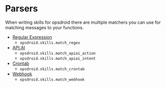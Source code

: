 # Parsers

When writing skills for opsdroid there are multiple matchers you can use for matching messages to your functions.

 * [Regular Expression](matchers/regex)
    * `opsdroid.skills.match_regex`
 * [API.AI](matchers/api.ai)
    * `opsdroid.skills.match_apiai_action`
    * `opsdroid.skills.match_apiai_intent`
 * [Crontab](matchers/crontab)
    * `opsdroid.skills.match_crontab`
 * [Webhook](matchers/webhook)
    * `opsdroid.skills.match_webhook`
